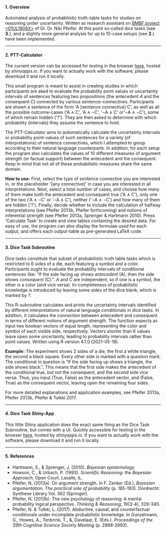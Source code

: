 #### 1. Overview
Automated analysis of probabilistic truth-table tasks for studies on reasoning under uncertainty. Written as research assistant on [BMBF project <01UL1906X>](https://homepages.uni-regensburg.de/~pfn23853/LogWissUns.html) of Dr. Dr. Niki Pfeifer. At this point so-called dice tasks (see **3.**), and a slightly more general analysis for up to 10-case setups (see **2.**) have been implemented.

***
#### 2. PTT-Calculator
The current  version can be accessed for testing in the browser [here](https://leon-schoeppl.shinyapps.io/ptt-calculator/), hosted by *shinyapps.io*. If you want to actually work with the software, please download it and run it locally.

This small program is meant to assist in creating studies in which participants are aked to evaluate the probability point values or uncertainty intervals of sentences featuring two propositions (the antecedent *A* and the consequent *C*) connected by various sentence-connectives. Participants are shown a sentence of the form 'A [sentence connective] C', as well as all the possible outcome-cases ('A ∧ C', 'A ∧ ¬C', '¬A ∧ C' or'¬A ∧ ¬C'), some of which remain hidden ('?'). They are then asked to determine with which probability (intervals) they assume the sentence to hold. 

The *PTT-Calculator* aims to automatically calculate the uncertainty intervals or probability point-values of such sentences for a variety (of interpretations) of sentence connectives, which I attempted to group according to their natural language counterparts. In addition, for each setup the program also calculates the values of 10 different measures of argument strength (or factual support) between the antecedent and the consequent. Keep in mind that not all of these probabilistic measures share the same domain.

**How to use:** 
First, select the type of sentence connective you are interested in, or the placeholder '[any connective]' in case you are interested in all interpretations. Next, select a total number of cases, and choose how many of them make both the antecedent and consequent true ('A ∧ C'), only one of the two ('A ∧ ¬C' or '¬A ∧ C'), neither ('¬A ∧ ¬C') and how many of them are hidden ('?'). Finally, decide whether to include the calculation of halfway interpretations (see Pfeifer 2013b, Pfeifer forthcoming) and notions of inferential strength (see Pfeifer 2013a, Sprenger & Hartmann 2010). Press 'Calculate Task' to create and view tables containing the desired data. For easy of use, the program can also display the formulae used for each output, and offers each output-table as pre-generated LaTeX code.

***
#### 3. Dice Task Subroutine
Dice tasks constitute that subset of probabilistic truth table tasks which is restricted to 6 sides of a die, each featuring a symbol and a color. Participants ought to evaluate the probability intervals of conditional sentences like: “If the side facing up shows *antecedent* (A), then the side shows *consequent* (C).”. *A* and *C* are independent, so if one is a symbol, the other is a color (and vice versa). In-completeness of probabilistic knowledge is introduced by leaving some sides of the dice blank, which is marked by *?*.

This R-subroutine calculates and prints the uncertainty intervals identified by different interpretations of natural language conditionals in dice tasks. In addition, it calculates the connection between antecedent and consequent in terms of different notions of argument strength. The function expects as input two boolean vectors of equal length, representing the color and symbol of each visible side, respectively. Vectors shorter than 6 values leave open some uncertainty, leading to probability intervals rather than point values. Written using R version 4.1.0 (2021-05-18).

**Example:** The experiment shows 2 sides of a die, the first a white triangle, the second a black square. Every other side is marked with a question mark. The conditional in question is “If the side facing up shows a triangle, the side shows black.”. This means that the first side makes the antecedent of the conditional true, but not the consequent, and the second side vice versa. Thus, you input (True, False) as the antecedent vector, and (False, True) as the consequent vector, leaving open the remaining four sides.

For more detailed explanations and application examples, see Pfeifer 2013a, Pfeifer 2013b, Pfeifer & Tulkki 2017.

***
#### 4. Dice Task Shiny-App
This little Shiny application does the exact same thing as the Dice Task Subroutine, but comes with a UI. Quickly accessible for testing in the browser [here](https://leon-schoeppl.shinyapps.io/dicetask/), hosted by *shinyapps.io*. If you want to actually work with the software, please download it and run it locally.

***
#### 5. References
* Hartmann, S., & Sprenger, J. (2010). *Bayesian epistemology*.
* Howson, C., & Urbach, P. (1993). *Scientific Reasoning: the Bayesian Approach*, Open Court. Lasalle, IL.
* Pfeifer, N. (2013a). On argument strength. In F. Zenker (Ed.), *Bayesian argumentation. The practical side of probability* (p. 185-193). Dordrecht: Synthese Library Vol. 362 (Springer).
* Pfeifer, N. (2013b). The new psychology of reasoning: A mental probability logical perspective. *Thinking & Reasoning*, 19(3-4), 329-345.
* Pfeifer, N. & Tulkki, L. (2017). Abductive, causal, and counterfactual conditionals under incomplete probabilistic knowledge. In Gunzelmann, G., Howes, A., Tenbrink, T., &, Davelaar, E. (Eds.). *Proceedings of the 39th Cognitive Science Society Meeting* (p. 2888-2893).

